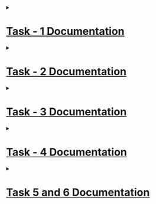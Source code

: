 <details>
<summary> <h1> <ins> Task - 1 Documentation </ins> </h1> </summary>
<br>

<details>
<summary> <h2> <ins> Objective: </ins> </h2> </summary>
<br>

To understand and document the provided Verilog code, create the necessary PCF file, and integrate the design with the VSDSquadron FPGA Mini board using the provided datasheet.
</details>
  
<details>
<summary> <h2> <ins> Step 1 - Understanding the Verilog code: </ins> </h2> </summary>
<br>
  
The purpose of the provided Verilog module is to control an RGB LED (<ins>R</ins>ed <ins>G</ins>reen <ins>B</ins>lue - <ins>L</ins>ight <ins>E</ins>mitting <ins>D</ins>iode) using an internal hardware oscillator and a frequency counter.
### Module Declaration:
- led_red - Output - Red LED Output
- led_green - Output - Green LED Output
- led_blue - Output - Blue LED Otput
- hw_clk - Input - Hardware Clock Input
- testwire - Output - Test Signal or Wire
### Internal Oscillator:
This instantiates a high-frequency oscillator (SB_HFOSC) with a division factor of 2 (CLKHF_DIV ("0b10")). The oscillator is powered up (CLKHFPU(1'b1)) and enabled (CLKHFEN(1'b1)), producing a clock signal on int_osc.
### RGB Driver Instantiation:
This instantiates an RGB driver (SB_RGBA_DRV) that controls the RGB LED. The RGBLEDEN signal enables the LED driver. The RGB0PWM, RGB1PWM, and RGB2PWM signals control the pulse-width modulation (PWM) for the red, green, and blue channels, respectively. In this case, the blue channel is enabled, while the red and green channels are set to off.
### RGB Driver Parameters:
These parameters set the current levels for each color channel of the RGB LED. Each channel is set to a low current level.
### Internal Signals:
int_osc: A wire that will carry the output of the internal oscillator.
frequency_counter_i: A 28-bit register used to count clock cycles.
### Frequency Counter:
This always block increments the frequency_counter_i on the rising edge of the int_osc signal. This effectively counts the number of clock cycles from the internal oscillator.
### Test Wire Assignment:
The testwire is assigned the value of the 6th bit of the frequency_counter_i, which can be used for debugging or monitoring the counter's state.
</details>
  
<details>
<summary> <h2> <ins> Step 2 - Creating a PCF File: </ins> </h2> </summary>
<br>
  
It is noticed that the pin assignment in the pcf file given in the repository is different from the pin assignment in datasheet.
### Pin assignments mentioned in the given repository:
- led_red = Pin 39
- led_blue = Pin 40
- led_green = Pin 41
- hw_clk = Pin 20
- testwire = Pin 17
### Corrected Pin Assignment:
- led_red = Pin 39
- led_green = Pin 40
- led_blue = Pin 41
- hw_clk = Pin 20
- testwire = Pin 17
### Pin Mapping:
![image](https://github.com/user-attachments/assets/f221ac4b-996b-4af2-8d8c-da28a6f13616)
</details>

<details>
<summary> <h2> <ins> Step 3 - Integrating with the VSDSquadron FPGA Mini Board: </ins> </h2> </summary>
<br>
  
- First I connected the board to the computer through an USB Cable.
- Then I created 3 folders named red_led, green_led, blue_led for glowing Red, Green, Blue LED respectively. In each of these folders, I included Makefiles, top.v code and .pcf files named as 'Pin_assignments.pcf'.
- Then I opened terminal and coded as below.
  
 ### <ins> Code for Glowing Red LED: </ins>
  ![red 1](https://github.com/user-attachments/assets/6e17810d-4594-492a-b783-2320578594b5)
  ![red 2](https://github.com/user-attachments/assets/cd41e617-1238-4011-bb76-d9a33ba12680)
 <ins> As expected, Red LED started glowing as below: </ins>
  
  ![Red output](https://github.com/user-attachments/assets/75c73a8d-71ab-4162-9d15-331e8975f59a)

### <ins> Code for Glowing Green LED: </ins>
  ![green 1](https://github.com/user-attachments/assets/fe0f391a-7ca0-4ee1-a25b-dcc4f10c8087)
  ![green 2](https://github.com/user-attachments/assets/67b79cd0-4580-496c-b7d7-d70997914e4f)
<ins> As expected, Green LED started glowing as below: </ins>
  
  ![Green output](https://github.com/user-attachments/assets/97f215ee-ec1d-40be-8c28-971bdeb95f15)

### <ins> Code for Glowing Blue LED: </ins>
  ![blue 1](https://github.com/user-attachments/assets/231ef76b-ea3a-481a-a89d-ddf08c6adb7c)
  ![blue 2](https://github.com/user-attachments/assets/d489ee0c-7282-47f1-b731-89f46a2c9b9e)

<ins> As expected, Blue LED started glowing as below: </ins>
  
  ![Blue output](https://github.com/user-attachments/assets/f358ed8f-064b-4d53-8ff5-148c7d32b106)
</details>

<details>
<summary> <h2> <ins> My Understandings: </ins> </h2> </summary>
<br>
  
While doing this task, I learnt how commands like 'make clean', 'make build' and 'sudo make fash' run. First when we enter 'make clean' command, the previous code which we have executed will erase from the Memory. The 'make build' command will convert the verilog code into series of binaries and creates a netlist. The 'sudo make flash' command flashes the data to the external RAM and executes the program.
</details>

<details>
<summary> <h2> <ins> Challenges Faced and Implemented Solutions: </ins> </h2> </summary>
<br>
  
- The main challenge which I faced was connecting the Board to the Virtual Machine. At last, I solved the problem by installing the Virtual box extension and by 
 reinstalling Virtual Box.
- I found it a little dificult to understand the code and the function of commands like 'make clean','make build' and 'sudo make flash'. I resolved this problem with the help of my parents and a website named 'Blackbox.ai'.
-  The first time when I was trying to make the blue led glow, I didn't know what are the files needed to include in a folder to execute the program. Then I observed the files which was present in the 'blink_led' folder and included the files which are necessary in a new folder and named it as blue_led. I followed the same steps for glowing red and green led also.
</details>
</details>

<details>
<summary> <h1> <ins> Task - 2 Documentation </ins> </h1> </summary>
<br>

<details>
<summary> <h2> <ins> Objective: </ins> </h2> </summary>
<br>

Implement a UART loopback mechanism where transmitted data is immediately received back, facilitating testing of UART functionality.
</details>
  
<details>
<summary> <h2> <ins> Step 1 - Study the Existing Code: </ins> </h2> </summary>
<br>
  
## Explaination of uart_trx.v code:
This code describes a simple UART (Universal Asynchronous Receiver-Transmitter) transmitter module in Verilog, which is designed to send 8-bit data with no parity and one stop bit (8N1 format).
### Module Declaration:
Module Name: uart_tx_8n1 indicates that this is a UART transmitter module.
Inputs:
- clk: The clock signal used to synchronize the transmission.
- txbyte: The 8-bit data byte to be transmitted.
- senddata: A signal that triggers the transmission when asserted (set to 1).
Outputs:
- txdone: A signal that indicates when the transmission of the byte is complete.
- tx: The actual transmission line where the data is sent.
### Parameters:
These parameters define the different states of the state machine used in the UART transmission process:
- STATE_IDLE: The idle state where the transmitter is not sending data.
- STATE_STARTTX: The state where the start bit is being sent.
- STATE_TXING: The state where the data bits are being sent.
- STATE_TXDONE: The state indicating that the transmission is complete.
### State Variables:
- state: Holds the current state of the state machine.
- buf_tx: A buffer to hold the byte to be transmitted.
- bits_sent: A counter to keep track of how many bits have been sent.
- txbit: The current value of the transmission line (starts high).
- txdone: Indicates whether the transmission is complete.
### Wiring:
This line connects the txbit register to the tx output wire, so whatever value txbit holds will be sent out on the tx line.
### Always Block:
This block is triggered on the rising edge of the clock signal, meaning that all operations inside this block will occur synchronously with the clock.
### State Machine Logic:
- #### Start Sending:
If senddata is asserted and the state is STATE_IDLE, the module transitions to STATE_STARTTX, loads the byte to be transmitted into buf_tx, and resets txdone.
- #### Idle State:
In the idle state, the txbit is set high (indicating the line is idle).
- #### Start Bit Transmission:
When in the STATE_STARTTX, the txbit is set low to indicate the start of transmission, and the state transitions to STATE_TXING.
- #### Data Bit Transmission:
In the STATE_TXING, the least significant bit of buf_tx is sent out on tx, the buffer is shifted right to prepare the next bit, and the bits_sent counter is incremented.
- #### Stop Bit Transmission:
After sending 8 data bits, the stop bit (high) is transmitted, signaling the end of the data frame.
## Explaination of top.v code:
The provided Verilog code describes a hardware module named top, which integrates several functionalities including UART transmission, RGB LED control, and clock generation. Below is a detailed explanation of the code:
### Module Declaration:
The top module has four output wires for controlling RGB LEDs and one output for UART transmission. It also has one input for the hardware clock.
### Internal Signals:
- int_osc is a wire that will receive the output from an internal oscillator.
- frequency_counter_i is a 28-bit register used to keep track of the frequency for LED control and UART transmission.
### Clock Generation for 9600 Hz:
- clk_9600 is a register that will toggle to create a 9600 Hz clock signal.
- cntr_9600 is a counter that increments with each clock cycle to help generate the 9600 Hz clock.
- period_9600 is a constant that defines how many cycles of the internal oscillator are needed to create a 9600 Hz clock.
### UART Transmission:
This line instantiates a UART transmission module named DanUART. It uses the 9600 Hz clock (clk_9600), sends the byte "D", and triggers transmission based on the 25th bit of frequency_counter_i.
### Internal Oscillator:
This instantiates a high-frequency oscillator (SB_HFOSC) that generates a clock signal (int_osc). The parameters configure the oscillator to be enabled and powered.
### Frequency Counter and Clock Generation Logic:
- This always block is triggered on the rising edge of the internal oscillator clock (int_osc).
- It increments the frequency_counter_i and the cntr_9600.
- When cntr_9600 reaches the defined period_9600, it toggles the clk_9600 signal and resets the counter.
### RGB LED Driver:
- This instantiates an RGB LED driver (SB_RGBA_DRV) that controls the color of the RGB LEDs based on the bits of frequency_counter_i.
- The PWM signals for each color (red, green, blue) are derived from combinations of bits from frequency_counter_i.
### RGB Driver Current Configuration:
These lines set the current levels for each of the RGB channels to a specific value, ensuring that the LEDs operate within safe limits.
</details>

<details>
<summary> <h2> <ins> Step 2 - Design Documentation: </ins> </h2> </summary>
<br>
  
### Block Diagram:
![Block Diagram](https://github.com/user-attachments/assets/59ff96a4-ae40-4e7a-824f-3de0c6cdba20)
### Circuit Diagram:
![Circuit diagram](https://github.com/user-attachments/assets/7fb25ab7-9a5d-4bd4-9971-81ab403579f9)
</details>

<details>
<summary> <h2> <ins> Step 3 - Implementation: </ins> </h2> </summary>
</summary>
<br>
  
- Create a folder named "uart_loopback" in the Virtual Machine under "VSDSquadron_FM".
- Add the files in the "uart_loopback" folder from [here](https://github.com/dsivasri/VSDSquadron_FPGA_Mini/tree/main/Task%20-%202).
- Open the terminal.
- Type "cd" to exit from Desktop.
- Type "cd VSDSquadron_FM" to enter the "VSDSquadron_FM" folder.
- Type "cd uart_loopback" to enter the "uart_loopback" folder and access the files.
- Execute the commands:
   * make clean
   * make build
   * sudo make flash
</details>

<details>
<summary> <h2> <ins> Step 4 - Testing and Verification: </ins> </h2> </summary>
<br>

- Install and open Docklight.
- After installation,
  * Select "Start with a blank project / blank script"
  * Go to "Tools" and select "Project Settings"
  * Then a dialog box appears. Set as per the below image (Except for the port):
    ![Implementation 1](https://github.com/user-attachments/assets/c64e070f-75a0-4632-9ce4-5cae1d34ca54)
- Then double-click on the last empty line in send sequences.
- A dialog box appears.
  * Enter a name.
  * Select the preffered mode using "Edit Mode".
  * Type the message to be transmitted in the box below "Edit mode".
  * Click "Ok".
- Click the arrow which is next to name.
- The transmitted data will be recieved back. 
### - Photo
![Output](https://github.com/user-attachments/assets/cf125dfd-0a91-478c-936e-c45fe26d0d63)
### - Video
https://github.com/user-attachments/assets/b0973070-cec0-4b05-a292-ee91c37f0d13
</details>
</details>

<details>
<summary> <h1> <ins> Task - 3 Documentation </ins> </h1> </summary>
<br>

<details>
<summary> <h2> <ins> Objective: </ins> </h2> </summary>
<br>

To develop a UART transmitter module capable of sending serial data from the FPGA to an external device.
</details>

<details>
<summary> <h2> <ins> Step 1 - Study the Existing Code: </ins> </h2> </summary>
<br>
  
## Explaination of top.v code:
This code is a Verilog module for a digital design that includes a UART transmitter and an RGB LED driver.
### Module Declaration:
The top module has the following ports:
Outputs:
- led_red, led_blue, led_green: These are the outputs for the RGB LED.
- uarttx: This is the UART transmission pin.
Input:
- hw_clk: This is the hardware clock input.
### Internal Signals:
- int_osc: A wire that will be used to connect to an internal oscillator.
- frequency_counter_i: A 28-bit register used to count clock cycles for generating different frequencies.
### Clock Generation:
- clk_9600: A register that will hold the generated 9600 Hz clock signal.
- cntr_9600: A 32-bit counter used to count clock cycles to generate the 9600 Hz clock.
- period_9600: A parameter that defines the number of clock cycles needed to toggle clk_9600 to achieve a frequency of 9600 Hz.
### UART Transmission:
This line instantiates a UART transmitter module named DanUART. It takes the 9600 Hz clock (clk_9600), sends the byte "D", and uses the 25th bit of frequency_counter_i to determine when to send the data. The transmitted data is output on the uarttx pin.
### Internal Oscillator:
This instantiates a high-frequency oscillator (SB_HFOSC) that generates a clock signal (int_osc). The parameters configure the oscillator to be powered on and enabled.
### Frequency Counter and Clock Division:
This always block is triggered on the rising edge of the internal oscillator clock (int_osc). It increments the frequency_counter_i and the cntr_9600. When cntr_9600 reaches the defined period_9600, it toggles the clk_9600 signal and resets the counter.
### RGB LED Driver:
- This section instantiates an RGB LED driver (SB_RGBA_DRV) that controls the color of the LED based on the PWM signals generated from the frequency_counter_i. The PWM signals are derived from specific bits of the counter, allowing for different colors to be displayed on the RGB LED.
- The CURREN signal enables the current for the RGB driver, and the defparam statements set the current levels for each color channel.

## Explaination of uart_trx.v code:
This code describes a simple UART (Universal Asynchronous Receiver-Transmitter) transmitter module in Verilog, which is designed to send 8-bit data with no parity and one stop bit (8N1 format).
### Module Declaration:
Module Name: uart_tx_8n1 indicates that this is a UART transmitter module.
Inputs:
- clk: The clock signal used to synchronize the transmission.
- txbyte: The 8-bit data byte to be transmitted.
- senddata: A signal that triggers the transmission when asserted (set to 1).
Outputs:
- txdone: A signal that indicates when the transmission of the byte is complete.
- tx: The actual transmission line where the data is sent.
### Parameters:
These parameters define the different states of the state machine used in the UART transmission process:
- STATE_IDLE: The idle state where the transmitter is not sending data.
- STATE_STARTTX: The state where the start bit is being sent.
- STATE_TXING: The state where the data bits are being sent.
- STATE_TXDONE: The state indicating that the transmission is complete.
### State Variables:
- state: Holds the current state of the state machine.
- buf_tx: A buffer to hold the byte to be transmitted.
- bits_sent: A counter to keep track of how many bits have been sent.
- txbit: The current value of the transmission line (starts high).
- txdone: Indicates whether the transmission is complete.
### Wiring:
This line connects the txbit register to the tx output wire, so whatever value txbit holds will be sent out on the tx line.
### Always Block:
This block is triggered on the rising edge of the clock signal, meaning that all operations inside this block will occur synchronously with the clock.
### State Machine Logic:
- #### Start Sending:
If senddata is asserted and the state is STATE_IDLE, the module transitions to STATE_STARTTX, loads the byte to be transmitted into buf_tx, and resets txdone.
- #### Idle State:
In the idle state, the txbit is set high (indicating the line is idle).
- #### Start Bit Transmission:
When in the STATE_STARTTX, the txbit is set low to indicate the start of transmission, and the state transitions to STATE_TXING.
- #### Data Bit Transmission:
In the STATE_TXING, the least significant bit of buf_tx is sent out on tx, the buffer is shifted right to prepare the next bit, and the bits_sent counter is incremented.
- #### Stop Bit Transmission:
After sending 8 data bits, the stop bit (high) is transmitted, signaling the end of the data frame.
</details>

<details>
<summary> <h2> <ins> Step 2 - Design Documentation: </ins> </h2> </summary>
<br>

### Block Diagram:
![Block Diagram](https://github.com/user-attachments/assets/56588d00-9448-4460-8e89-c5ebeb5eed6b)
### Circuit Diagram:
![Circuit Diagram](https://github.com/user-attachments/assets/0f4680f9-4d9b-4ff3-a759-0d8b4482c4ff)
</details>

<details>
<summary> <h2> <ins> Step 3 - Implementation: </ins> </h2> </summary>
</summary>
<br>
  
- Create a folder named "uart_transmitter" in the Virtual Machine under "VSDSquadron_FM".
- Add the files in the "uart_transmitter" folder from [here](https://github.com/dsivasri/VSDSquadron_FPGA_Mini/tree/main/Task%20-%203).
- Open the terminal.
- Type "cd" to exit from Desktop.
- Type "cd VSDSquadron_FM" to enter the "VSDSquadron_FM" folder.
- Type "cd uart_transmitter" to enter the "uart_transmitter" folder and access the files.
- Execute the commands:
   * make clean
   * make build
   * sudo make flash
  - Now we can notice that the RGB LED is switching Red, Blue and Green.
</details>

<details>
<summary> <h2> <ins> Step 4 - Testing and Verification: </ins> </h2> </summary>
</summary>
<br>

- Install and open PuTTY.
- PuTTY Configuration dialog box appears.
- Set as per the below image (Except for Port):
  
  ![Implementation 2](https://github.com/user-attachments/assets/1e088eab-cc1c-4ae5-993d-638e013f5aae)
- Cilck on "Open"
- Now a hundereds of D's appear on the screen.

### Photo:

![Output](https://github.com/user-attachments/assets/b1c93a7d-7b70-4dd3-90b3-7abb74c2e5d6)
### Video:

https://github.com/user-attachments/assets/c647eddf-5956-4e2a-be8b-6993e56e213e
</details>
</details>

<details>
<summary> <h1> <ins> Task - 4 Documentation </ins> </h1> </summary>
<br>

<details>
<summary> <h2> <ins> Objective: </ins> </h2> </summary>
<br>

Implement a UART transmitter that sends data based on sensor inputs, enabling the FPGA to communicate real-time sensor data to an external device.
</details>
  
<details>
<summary> <h2> <ins> Step 1 - Study the Existing Code: </ins> </h2> </summary>
<br>

## Explaination of uart_trx.v code:
This code describes a simple UART (Universal Asynchronous Receiver-Transmitter) transmitter module in Verilog, which is designed to send 8-bit data with no parity and one stop bit (8N1 format).
### Module Declaration:
Module Name: uart_tx_8n1 indicates that this is a UART transmitter module.
Inputs:
- clk: The clock signal used to synchronize the transmission.
- txbyte: The 8-bit data byte to be transmitted.
- senddata: A signal that triggers the transmission when asserted (set to 1).
Outputs:
- txdone: A signal that indicates when the transmission of the byte is complete.
- tx: The actual transmission line where the data is sent.
### Parameters:
These parameters define the different states of the state machine used in the UART transmission process:
- STATE_IDLE: The idle state where the transmitter is not sending data.
- STATE_STARTTX: The state where the start bit is being sent.
- STATE_TXING: The state where the data bits are being sent.
- STATE_TXDONE: The state indicating that the transmission is complete.
### State Variables:
- state: Holds the current state of the state machine.
- buf_tx: A buffer to hold the byte to be transmitted.
- bits_sent: A counter to keep track of how many bits have been sent.
- txbit: The current value of the transmission line (starts high).
- txdone: Indicates whether the transmission is complete.
### Wiring:
This line connects the txbit register to the tx output wire, so whatever value txbit holds will be sent out on the tx line.
### Always Block:
This block is triggered on the rising edge of the clock signal, meaning that all operations inside this block will occur synchronously with the clock.
### State Machine Logic:
- #### Start Sending:
If senddata is asserted and the state is STATE_IDLE, the module transitions to STATE_STARTTX, loads the byte to be transmitted into buf_tx, and resets txdone.
- #### Idle State:
In the idle state, the txbit is set high (indicating the line is idle).
- #### Start Bit Transmission:
When in the STATE_STARTTX, the txbit is set low to indicate the start of transmission, and the state transitions to STATE_TXING.
- #### Data Bit Transmission:
In the STATE_TXING, the least significant bit of buf_tx is sent out on tx, the buffer is shifted right to prepare the next bit, and the bits_sent counter is incremented.
- #### Stop Bit Transmission:
After sending 8 data bits, the stop bit (high) is transmitted, signaling the end of the data frame.

## Explaination of top.v code:
## Module Declaration
The top module has the following ports:
Outputs:
- led_red, led_blue, led_green: Outputs for controlling RGB LEDs.
- uarttx: UART transmission pin.
Inputs:
- uartrx: UART reception pin.
- hw_clk: Hardware clock input.
## Internal Signals
- int_osc: Internal oscillator signal.
- frequency_counter_i: A 28-bit register used to count clock cycles.
- clk_9600: A register to generate a 9600 Hz clock signal.
- cntr_9600: A 32-bit counter for generating the 9600 Hz clock.
## Clock Generation
The code generates a 9600 Hz clock from a higher frequency (12 MHz) using a counter:
- The period_9600 parameter is set to 625, which corresponds to the number of clock cycles needed to achieve a 9600 Hz signal.
- The always block increments frequency_counter_i and cntr_9600 on the rising edge of int_osc. When cntr_9600 reaches period_9600, it toggles clk_9600 and resets cntr_9600.
## UART Transmission
The UART transmission is handled by instantiating a uart_tx_8n1 module:
- The txbyte is set to "D", which means the character 'D' will be transmitted.
- The senddata signal is driven by the 25th bit of frequency_counter_i, which can be used to control when the data is sent.
## RGB LED Control
The RGB LED control is managed by the SB_RGBA_DRV primitive:
- The RGB driver is enabled with RGBLEDEN.
- The PWM signals for each color (red, green, blue) are driven by the uartrx signal, which means the LED colors will respond to the UART receive data.
- The current for each LED is set to a low value (0b000001), which can be adjusted based on the desired brightness.
## Internal Oscillator
The internal oscillator is instantiated using the SB_HFOSC primitive:
- It is configured to run with a division factor of 2, which means it will output a clock signal at half the frequency of the internal oscillator.
## Summary
This module effectively combines UART communication and RGB LED control, allowing for the transmission of data over UART while simultaneously controlling the color of the RGB LEDs based on the received data. The design is suitable for applications where visual feedback is needed in response to serial data input.
</details>

<details>
<summary> <h2> <ins> Step 2 - Design Documentation: </ins> </h2> </summary>
<br>

### Block Diagram:
![Block Diagram](https://github.com/user-attachments/assets/c34f4531-914e-4f2e-bfc2-3b67da4b5bb3)
### Circuit Diagram:
![Circuit Diagram](https://github.com/user-attachments/assets/dd913cc4-9f8a-464b-a3c8-43f09d3f37ba)
</details>

<details>
<summary> <h2> <ins> Step 3 - Implementation: </ins> </h2> </summary>
</summary>
<br>
  
- Create a folder named "uart_transmitter_2" in the Virtual Machine under "VSDSquadron_FM".
- Add the files in the "uart_transmitter_2" folder from [here](https://github.com/dsivasri/VSDSquadron_FPGA_Mini/tree/main/Task%20-%203).
- Open the terminal.
- Type "cd" to exit from Desktop.
- Type "cd VSDSquadron_FM" to enter the "VSDSquadron_FM" folder.
- Type "cd uart_transmitter_2" to enter the "uart_transmitter_2" folder and access the files.
- Execute the commands:
   * make clean
   * make build
   * sudo make flash
  - Now we can notice that the RGB LED is glowing in Red colour.
</details>

<details>
<summary> <h2> <ins> Step 4 - Testing and Verification: </ins> </h2> </summary>
</summary>
<br>

- Install and open PuTTY.
- PuTTY Configuration dialog box appears.
- Set as per the below image (Except for Port):
  
  ![Implementation 2](https://github.com/user-attachments/assets/1e088eab-cc1c-4ae5-993d-638e013f5aae)
- Cilck on "Open"
- Now a hundereds of D's appear on the screen.

### Photo:

![Output](https://github.com/user-attachments/assets/b1c93a7d-7b70-4dd3-90b3-7abb74c2e5d6)
### Video:

</details>
</details>

<details>
<summary> <h1> <ins> Task 5 and 6 Documentation </ins> </h1> </summary>
<br>

<details>
<summary> <h2> <ins> Output: </ins> </h2> </summary>
</summary>
<br>

### Photo:

### Video:
